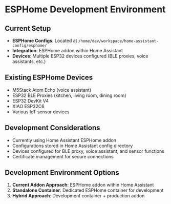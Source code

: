 # ESPHome Development Environment

## Current Setup
- **ESPHome Configs**: Located at `/home/dev/workspace/home-assistant-config/esphome/`
- **Integration**: ESPHome addon within Home Assistant
- **Devices**: Multiple ESP32 devices configured (BLE proxies, voice assistants, etc.)

## Existing ESPHome Devices
- M5Stack Atom Echo (voice assistant)
- ESP32 BLE Proxies (kitchen, living room, dining room)
- ESP32 DevKit V4
- XIAO ESP32C6
- Various IoT sensor devices

## Development Considerations
- Currently using Home Assistant ESPHome addon
- Configurations stored in Home Assistant config directory
- Devices configured for BLE proxy, voice assistant, and sensor functions
- Certificate management for secure connections

## Development Environment Options
1. **Current Addon Approach**: ESPHome addon within Home Assistant
2. **Standalone Container**: Dedicated ESPHome container for development
3. **Hybrid Approach**: Development container + production addon